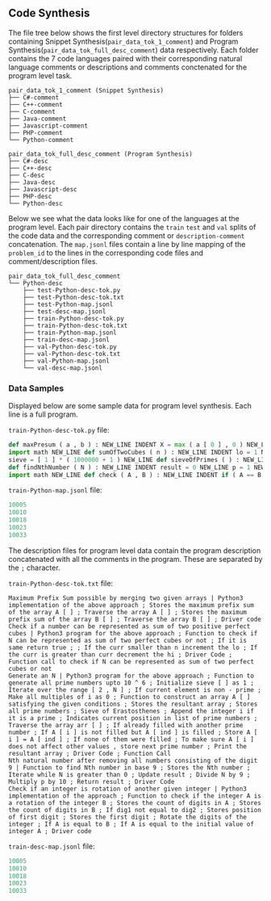## Code Synthesis


The file tree below shows the first level directory structures for folders containing Snippet Synthesis(`pair_data_tok_1_comment`) and Program Synthesis(`pair_data_tok_full_desc_comment`) data respectively. Each folder contains the 7 code languages paired with their corresponding natural language comments or descriptions and comments conctenated for the program level task. 

```
pair_data_tok_1_comment (Snippet Synthesis)
├── C#-comment
├── C++-comment
├── C-comment
├── Java-comment
├── Javascript-comment
├── PHP-comment
└── Python-comment

pair_data_tok_full_desc_comment (Program Synthesis)
├── C#-desc
├── C++-desc
├── C-desc
├── Java-desc
├── Javascript-desc
├── PHP-desc
└── Python-desc
```


Below we see what the data looks like for one of the languages at the program level. Each pair directory contains the ```train``` ```test``` and ```val``` splits of the code data and the corresponding comment or `description-comment` concatenation. The ```map.jsonl``` files contain a line by line mapping of the ```problem_id``` to the lines in the corresponding code files and comment/description files. 

```
pair_data_tok_full_desc_comment
└── Python-desc
    ├── test-Python-desc-tok.py
    ├── test-Python-desc-tok.txt
    ├── test-Python-map.jsonl
    ├── test-desc-map.jsonl
    ├── train-Python-desc-tok.py
    ├── train-Python-desc-tok.txt
    ├── train-Python-map.jsonl
    ├── train-desc-map.jsonl
    ├── val-Python-desc-tok.py
    ├── val-Python-desc-tok.txt
    ├── val-Python-map.jsonl
    └── val-desc-map.jsonl
```

### Data Samples

Displayed below are some sample data for program level synthesis. Each line is a full program.

`train-Python-desc-tok.py` file:

```py
def maxPresum ( a , b ) : NEW_LINE INDENT X = max ( a [ 0 ] , 0 ) NEW_LINE for i in range ( 1 , len ( a ) ) : NEW_LINE INDENT a [ i ] += a [ i - 1 ] NEW_LINE X = max ( X , a [ i ] ) NEW_LINE DEDENT Y = max ( b [ 0 ] , 0 ) NEW_LINE for i in range ( 1 , len ( b ) ) : NEW_LINE INDENT b [ i ] += b [ i - 1 ] NEW_LINE Y = max ( Y , b [ i ] ) NEW_LINE DEDENT return X + Y NEW_LINE DEDENT A = [ 2 , - 1 , 4 , - 5 ] NEW_LINE B = [ 4 , - 3 , 12 , 4 , - 3 ] NEW_LINE print ( maxPresum ( A , B ) ) NEW_LINE
import math NEW_LINE def sumOfTwoCubes ( n ) : NEW_LINE INDENT lo = 1 NEW_LINE hi = round ( math . pow ( n , 1 / 3 ) ) NEW_LINE while ( lo <= hi ) : NEW_LINE INDENT curr = ( lo * lo * lo + hi * hi * hi ) NEW_LINE if ( curr == n ) : NEW_LINE INDENT return True NEW_LINE DEDENT if ( curr < n ) : NEW_LINE INDENT lo += 1 NEW_LINE DEDENT else : NEW_LINE INDENT hi -= 1 NEW_LINE DEDENT DEDENT return False NEW_LINE DEDENT N = 28 NEW_LINE if ( sumOfTwoCubes ( N ) ) : NEW_LINE INDENT print ( " True " ) NEW_LINE DEDENT else : NEW_LINE INDENT print ( " False " ) NEW_LINE DEDENT
sieve = [ 1 ] * ( 1000000 + 1 ) NEW_LINE def sieveOfPrimes ( ) : NEW_LINE INDENT global sieve NEW_LINE N = 1000000 NEW_LINE for i in range ( 2 , N + 1 ) : NEW_LINE INDENT if i * i > N : NEW_LINE INDENT break NEW_LINE DEDENT if ( sieve [ i ] == 0 ) : NEW_LINE INDENT continue NEW_LINE DEDENT for j in range ( i * i , N + 1 , i ) : NEW_LINE INDENT sieve [ j ] = 0 NEW_LINE DEDENT DEDENT DEDENT def getArray ( arr , N ) : NEW_LINE INDENT global sieve NEW_LINE A = [ 0 ] * N NEW_LINE v = [ ] NEW_LINE sieveOfPrimes ( ) NEW_LINE for i in range ( 2 , int ( 1e5 ) + 1 ) : NEW_LINE INDENT if ( sieve [ i ] ) : NEW_LINE INDENT v . append ( i ) NEW_LINE DEDENT DEDENT j = 0 NEW_LINE for i in range ( N ) : NEW_LINE INDENT ind = arr [ i ] NEW_LINE if ( A [ i ] != 0 ) : NEW_LINE INDENT continue NEW_LINE DEDENT elif ( A [ ind ] != 0 ) : NEW_LINE INDENT A [ i ] = A [ ind ] NEW_LINE DEDENT else : NEW_LINE INDENT prime = v [ j ] NEW_LINE A [ i ] = prime NEW_LINE A [ ind ] = A [ i ] NEW_LINE j += 1 NEW_LINE DEDENT DEDENT for i in range ( N ) : NEW_LINE INDENT print ( A [ i ] , end = " ▁ " ) NEW_LINE DEDENT DEDENT if __name__ == ' _ _ main _ _ ' : NEW_LINE INDENT arr = [ 4 , 1 , 2 , 3 , 4 ] NEW_LINE N = len ( arr ) NEW_LINE getArray ( arr , N ) NEW_LINE DEDENT
def findNthNumber ( N ) : NEW_LINE INDENT result = 0 NEW_LINE p = 1 NEW_LINE while ( N > 0 ) : NEW_LINE INDENT result += ( p * ( N % 9 ) ) NEW_LINE N = N // 9 NEW_LINE p = p * 10 NEW_LINE DEDENT return result NEW_LINE DEDENT if __name__ == ' _ _ main _ _ ' : NEW_LINE INDENT N = 9 NEW_LINE print ( findNthNumber ( N ) ) NEW_LINE DEDENT
import math NEW_LINE def check ( A , B ) : NEW_LINE INDENT if ( A == B ) : NEW_LINE INDENT return 1 NEW_LINE DEDENT dig1 = math . floor ( math . log10 ( A ) + 1 ) NEW_LINE dig2 = math . floor ( math . log10 ( B ) + 1 ) NEW_LINE if ( dig1 != dig2 ) : NEW_LINE INDENT return 0 NEW_LINE DEDENT temp = A NEW_LINE while ( True ) : NEW_LINE INDENT power = pow ( 10 , dig1 - 1 ) NEW_LINE firstdigit = A // power NEW_LINE A = A - firstdigit * power NEW_LINE A = A * 10 + firstdigit NEW_LINE if ( A == B ) : NEW_LINE INDENT return 1 NEW_LINE DEDENT if ( A == temp ) : NEW_LINE INDENT return 0 NEW_LINE DEDENT DEDENT DEDENT A , B = 967 , 679 NEW_LINE if ( check ( A , B ) ) : NEW_LINE INDENT print ( " Yes " ) NEW_LINE DEDENT else : NEW_LINE INDENT print ( " No " ) NEW_LINE DEDENT
```

`train-Python-map.jsonl` file:

```c
10005
10010
10018
10023
10033
```

The description files for program level data contain the program description concatenated with all the comments in the program. These are separated by the `;` character.

`train-Python-desc-tok.txt` file:
```
Maximum Prefix Sum possible by merging two given arrays | Python3 implementation of the above approach ; Stores the maximum prefix sum of the array A [ ] ; Traverse the array A [ ] ; Stores the maximum prefix sum of the array B [ ] ; Traverse the array B [ ] ; Driver code
Check if a number can be represented as sum of two positive perfect cubes | Python3 program for the above approach ; Function to check if N can be represented as sum of two perfect cubes or not ; If it is same return true ; ; If the curr smaller than n increment the lo ; If the curr is greater than curr decrement the hi ; Driver Code ; Function call to check if N can be represented as sum of two perfect cubes or not
Generate an N | Python3 program for the above approach ; Function to generate all prime numbers upto 10 ^ 6 ; Initialize sieve [ ] as 1 ; Iterate over the range [ 2 , N ] ; If current element is non - prime ; Make all multiples of i as 0 ; Function to construct an array A [ ] satisfying the given conditions ; Stores the resultant array ; Stores all prime numbers ; Sieve of Erastosthenes ; Append the integer i if it is a prime ; Indicates current position in list of prime numbers ; Traverse the array arr [ ] ; If already filled with another prime number ; If A [ i ] is not filled but A [ ind ] is filled ; Store A [ i ] = A [ ind ] ; If none of them were filled ; To make sure A [ i ] does not affect other values , store next prime number ; Print the resultant array ; Driver Code ; Function Call
Nth natural number after removing all numbers consisting of the digit 9 | Function to find Nth number in base 9 ; Stores the Nth number ; Iterate while N is greater than 0 ; Update result ; Divide N by 9 ; Multiply p by 10 ; Return result ; Driver Code
Check if an integer is rotation of another given integer | Python3 implementation of the approach ; Function to check if the integer A is a rotation of the integer B ; Stores the count of digits in A ; Stores the count of digits in B ; If dig1 not equal to dig2 ; Stores position of first digit ; Stores the first digit ; Rotate the digits of the integer ; If A is equal to B ; If A is equal to the initial value of integer A ; Driver code
```

`train-desc-map.jsonl` file:

```c
10005
10010
10018
10023
10033
```


